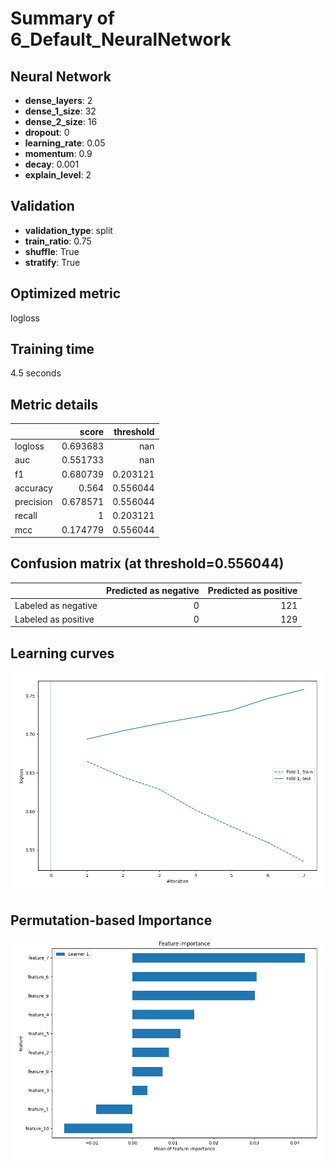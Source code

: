 # Summary of 6_Default_NeuralNetwork

## Neural Network
- **dense_layers**: 2
- **dense_1_size**: 32
- **dense_2_size**: 16
- **dropout**: 0
- **learning_rate**: 0.05
- **momentum**: 0.9
- **decay**: 0.001
- **explain_level**: 2

## Validation
 - **validation_type**: split
 - **train_ratio**: 0.75
 - **shuffle**: True
 - **stratify**: True

## Optimized metric
logloss

## Training time

4.5 seconds

## Metric details
|           |    score |   threshold |
|:----------|---------:|------------:|
| logloss   | 0.693683 |  nan        |
| auc       | 0.551733 |  nan        |
| f1        | 0.680739 |    0.203121 |
| accuracy  | 0.564    |    0.556044 |
| precision | 0.678571 |    0.556044 |
| recall    | 1        |    0.203121 |
| mcc       | 0.174779 |    0.556044 |


## Confusion matrix (at threshold=0.556044)
|                     |   Predicted as negative |   Predicted as positive |
|:--------------------|------------------------:|------------------------:|
| Labeled as negative |                       0 |                     121 |
| Labeled as positive |                       0 |                     129 |

## Learning curves
![Learning curves](learning_curves.png)

## Permutation-based Importance
![Permutation-based Importance](permutation_importance.png)